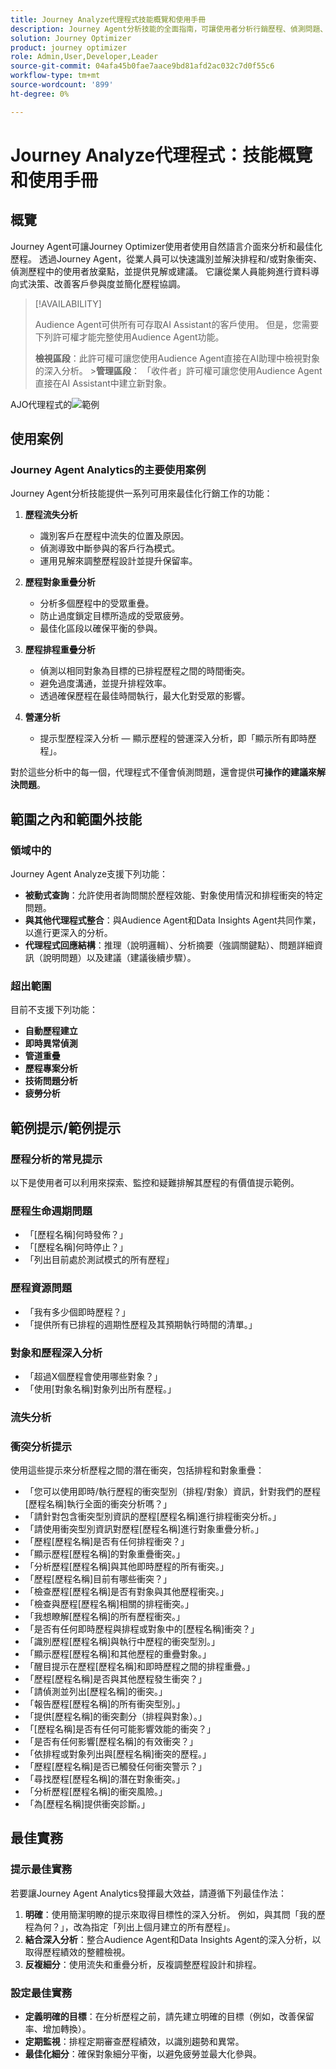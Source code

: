 ```yaml
---
title: Journey Analyze代理程式技能概覽和使用手冊
description: Journey Agent分析技能的全面指南，可讓使用者分析行銷歷程、偵測問題、發掘見解並最佳化客戶參與。
solution: Journey Optimizer
product: journey optimizer
role: Admin,User,Developer,Leader
source-git-commit: 04afa45b0fae7aace9bd81afd2ac032c7d0f55c6
workflow-type: tm+mt
source-wordcount: '899'
ht-degree: 0%

---
```



# Journey Analyze代理程式：技能概覽和使用手冊

## 概覽

Journey Agent可讓Journey Optimizer使用者使用自然語言介面來分析和最佳化歷程。 透過Journey Agent，從業人員可以快速識別並解決排程和/或對象衝突、偵測歷程中的使用者放棄點，並提供見解或建議。 它讓從業人員能夠進行資料導向式決策、改善客戶參與度並簡化歷程協調。

>[!AVAILABILITY]
>
>Audience Agent可供所有可存取AI Assistant的客戶使用。 但是，您需要下列許可權才能完整使用Audience Agent功能。
>
>**檢視區段**：此許可權可讓您使用Audience Agent直接在AI助理中檢視對象的深入分析。
>&#x200B;>**管理區段**： 「收件者」許可權可讓您使用Audience Agent直接在AI Assistant中建立新對象。


AJO代理程式的![範例](./images/ajo-agent/ajo-agent-sample.png)

## 使用案例

### Journey Agent Analytics的主要使用案例

Journey Agent分析技能提供一系列可用來最佳化行銷工作的功能：

1. **歷程流失分析**

   - 識別客戶在歷程中流失的位置及原因。
   - 偵測導致中斷參與的客戶行為模式。
   - 運用見解來調整歷程設計並提升保留率。

1. **歷程對象重疊分析**

   - 分析多個歷程中的受眾重疊。
   - 防止過度鎖定目標所造成的受眾疲勞。
   - 最佳化區段以確保平衡的參與。

1. **歷程排程重疊分析**

   - 偵測以相同對象為目標的已排程歷程之間的時間衝突。
   - 避免過度溝通，並提升排程效率。
   - 透過確保歷程在最佳時間執行，最大化對受眾的影響。

1. **營運分析**

   - 提示型歷程深入分析 — 顯示歷程的營運深入分析，即「顯示所有即時歷程」。

對於這些分析中的每一個，代理程式不僅會偵測問題，還會提供&#x200B;**可操作的建議來解決問題**。


## 範圍之內和範圍外技能

### 領域&#x200B;**中的**

Journey Agent Analyze支援下列功能：

- **被動式查詢**：允許使用者詢問關於歷程效能、對象使用情況和排程衝突的特定問題。
- **與其他代理程式整合**：與Audience Agent和Data Insights Agent共同作業，以進行更深入的分析。
- **代理程式回應結構**：推理（說明邏輯）、分析摘要（強調關鍵點）、問題詳細資訊（說明問題）以及建議（建議後續步驟）。

### **超出範圍**

目前不支援下列功能：

- **自動歷程建立**
- **即時異常偵測**
- **管道重疊**
- **歷程專案分析**
- **技術問題分析**
- **疲勞分析**

## 範例提示/範例提示

### 歷程分析的常見提示

以下是使用者可以利用來探索、監控和疑難排解其歷程的有價值提示範例。

### 歷程生命週期問題

- 「[歷程名稱]何時發佈？」
- 「[歷程名稱]何時停止？」
- 「列出目前處於測試模式的所有歷程」

### 歷程資源問題

- 「我有多少個即時歷程？」
- 「提供所有已排程的週期性歷程及其預期執行時間的清單。」

### 對象和歷程深入分析

- 「超過X個歷程會使用哪些對象？」
- 「使用[對象名稱]對象列出所有歷程。」

### 流失分析



### 衝突分析提示

使用這些提示來分析歷程之間的潛在衝突，包括排程和對象重疊：

- 「您可以使用即時/執行歷程的衝突型別（排程/對象）資訊，針對我們的歷程[歷程名稱]執行全面的衝突分析嗎？」
- 「請針對包含衝突型別資訊的歷程[歷程名稱]進行排程衝突分析。」
- 「請使用衝突型別資訊對歷程[歷程名稱]進行對象重疊分析。」
- 「歷程[歷程名稱]是否有任何排程衝突？」
- 「顯示歷程[歷程名稱]的對象重疊衝突。」
- 「分析歷程[歷程名稱]與其他即時歷程的所有衝突。」
- 「歷程[歷程名稱]目前有哪些衝突？」
- 「檢查歷程[歷程名稱]是否有對象與其他歷程衝突。」
- 「檢查與歷程[歷程名稱]相關的排程衝突。」
- 「我想瞭解[歷程名稱]的所有歷程衝突。」
- 「是否有任何即時歷程與排程或對象中的[歷程名稱]衝突？」
- 「識別歷程[歷程名稱]與執行中歷程的衝突型別。」
- 「顯示歷程[歷程名稱]和其他歷程的重疊對象。」
- 「醒目提示在歷程[歷程名稱]和即時歷程之間的排程重疊。」
- 「歷程[歷程名稱]是否與其他歷程發生衝突？」
- 「請偵測並列出[歷程名稱]的衝突。」
- 「報告歷程[歷程名稱]的所有衝突型別。」
- 「提供[歷程名稱]的衝突劃分（排程與對象）。」
- 「[歷程名稱]是否有任何可能影響效能的衝突？」
- 「是否有任何影響[歷程名稱]的有效衝突？」
- 「依排程或對象列出與[歷程名稱]衝突的歷程。」
- 「歷程[歷程名稱]是否已觸發任何衝突警示？」
- 「尋找歷程[歷程名稱]的潛在對象衝突。」
- 「分析歷程[歷程名稱]的衝突風險。」
- 「為[歷程名稱]提供衝突診斷。」


## 最佳實務

### 提示最佳實務

若要讓Journey Agent Analytics發揮最大效益，請遵循下列最佳作法：

1. **明確**：使用簡潔明瞭的提示來取得目標性的深入分析。 例如，與其問「我的歷程為何？」，改為指定「列出上個月建立的所有歷程」。
1. **結合深入分析**：整合Audience Agent和Data Insights Agent的深入分析，以取得歷程績效的整體檢視。
1. **反複細分**：使用流失和重疊分析，反複調整歷程設計和排程。


### 設定最佳實務

- **定義明確的目標**：在分析歷程之前，請先建立明確的目標（例如，改善保留率、增加轉換）。
- **定期監視**：排程定期審查歷程績效，以識別趨勢和異常。
- **最佳化細分**：確保對象細分平衡，以避免疲勞並最大化參與。